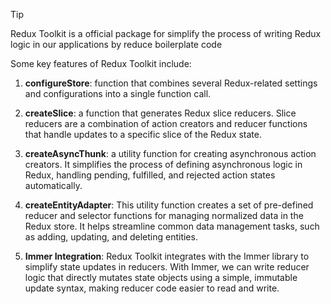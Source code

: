  
>[!tip]
>Redux Toolkit is a official package for simplify the process of writing Redux logic in our applications by reduce boilerplate code

Some key features of Redux Toolkit include:

1. **configureStore**: function that combines several Redux-related settings and configurations into a single function call. 
    
3. **createSlice**: a function that generates Redux slice reducers. Slice reducers are a combination of action creators and reducer functions that handle updates to a specific slice of the Redux state.
    
5. **createAsyncThunk**:  a utility function  for creating asynchronous action creators. It simplifies the process of defining asynchronous logic in Redux, handling pending, fulfilled, and rejected action states automatically.
    
4. **createEntityAdapter**: This utility function creates a set of pre-defined reducer and selector functions for managing normalized data in the Redux store. It helps streamline common data management tasks, such as adding, updating, and deleting entities.
    
5. **Immer Integration**: Redux Toolkit integrates with the Immer library to simplify state updates in reducers. With Immer, we can write reducer logic that directly mutates state objects using a simple, immutable update syntax, making reducer code easier to read and write.